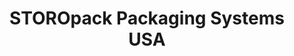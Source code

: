 ---
title: "STOROpack Packaging Systems USA"
url: /golden-valley/storopack-packaging-systems-usa/
shop: Allgemein
---